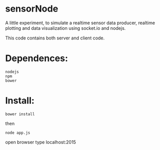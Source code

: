 # sensorNode
A little experiment, to simulate a realtime sensor data producer,
realtime plotting and data visualization using socket.io and nodejs.

This code contains both server and client code.

# Dependences:
	nodejs
	npm
	bower

# Install:

	bower install

then

	node app.js
	
open browser type localhost:2015